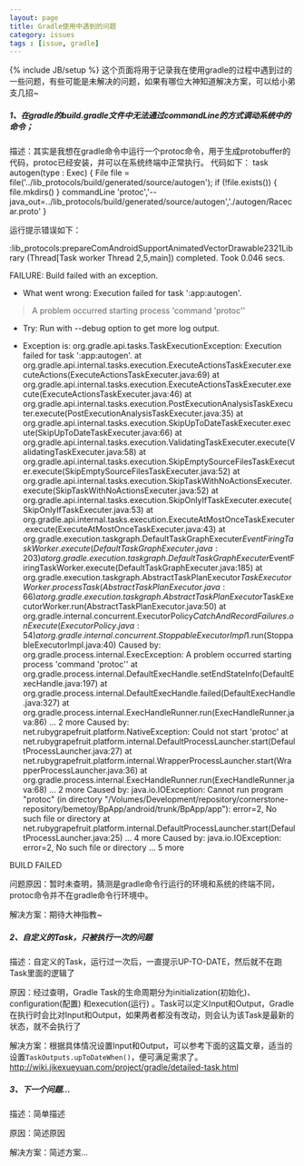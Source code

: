 ```yaml
---
layout: page
title: Gradle使用中遇到的问题
category: issues
tags : [issue, gradle]
---
```

{% include JB/setup %}
这个页面将用于记录我在使用gradle的过程中遇到过的一些问题，有些可能是未解决的问题，如果有哪位大神知道解决方案，可以给小弟支几招~

##### 1、在gradle的build.gradle文件中无法通过commandLine的方式调动系统中的命令；

描述：其实是我想在gradle命令中运行一个protoc命令，用于生成protobuffer的代码，protoc已经安装，并可以在系统终端中正常执行。
代码如下：
  task autogen(type : Exec) {
      File file = file('../lib_protocols/build/generated/source/autogen');
      if (!file.exists()) {
          file.mkdirs()
      }
      commandLine 'protoc','--java_out=../lib_protocols/build/generated/source/autogen','./autogen/Racecar.proto'
  }

运行提示错误如下：

  :lib_protocols:prepareComAndroidSupportAnimatedVectorDrawable2321Library (Thread[Task worker Thread 2,5,main]) completed. Took 0.046 secs.

  FAILURE: Build failed with an exception.

  * What went wrong:
  Execution failed for task ':app:autogen'.
  > A problem occurred starting process 'command 'protoc''

  * Try:
  Run with --debug option to get more log output.

  * Exception is:
  org.gradle.api.tasks.TaskExecutionException: Execution failed for task ':app:autogen'.
          at org.gradle.api.internal.tasks.execution.ExecuteActionsTaskExecuter.executeActions(ExecuteActionsTaskExecuter.java:69)
          at org.gradle.api.internal.tasks.execution.ExecuteActionsTaskExecuter.execute(ExecuteActionsTaskExecuter.java:46)
          at org.gradle.api.internal.tasks.execution.PostExecutionAnalysisTaskExecuter.execute(PostExecutionAnalysisTaskExecuter.java:35)
          at org.gradle.api.internal.tasks.execution.SkipUpToDateTaskExecuter.execute(SkipUpToDateTaskExecuter.java:66)
          at org.gradle.api.internal.tasks.execution.ValidatingTaskExecuter.execute(ValidatingTaskExecuter.java:58)
          at org.gradle.api.internal.tasks.execution.SkipEmptySourceFilesTaskExecuter.execute(SkipEmptySourceFilesTaskExecuter.java:52)
          at org.gradle.api.internal.tasks.execution.SkipTaskWithNoActionsExecuter.execute(SkipTaskWithNoActionsExecuter.java:52)
          at org.gradle.api.internal.tasks.execution.SkipOnlyIfTaskExecuter.execute(SkipOnlyIfTaskExecuter.java:53)
          at org.gradle.api.internal.tasks.execution.ExecuteAtMostOnceTaskExecuter.execute(ExecuteAtMostOnceTaskExecuter.java:43)
          at org.gradle.execution.taskgraph.DefaultTaskGraphExecuter$EventFiringTaskWorker.execute(DefaultTaskGraphExecuter.java:203)
          at org.gradle.execution.taskgraph.DefaultTaskGraphExecuter$EventFiringTaskWorker.execute(DefaultTaskGraphExecuter.java:185)
          at org.gradle.execution.taskgraph.AbstractTaskPlanExecutor$TaskExecutorWorker.processTask(AbstractTaskPlanExecutor.java:66)
          at org.gradle.execution.taskgraph.AbstractTaskPlanExecutor$TaskExecutorWorker.run(AbstractTaskPlanExecutor.java:50)
          at org.gradle.internal.concurrent.ExecutorPolicy$CatchAndRecordFailures.onExecute(ExecutorPolicy.java:54)
          at org.gradle.internal.concurrent.StoppableExecutorImpl$1.run(StoppableExecutorImpl.java:40)
  Caused by: org.gradle.process.internal.ExecException: A problem occurred starting process 'command 'protoc''
          at org.gradle.process.internal.DefaultExecHandle.setEndStateInfo(DefaultExecHandle.java:197)
          at org.gradle.process.internal.DefaultExecHandle.failed(DefaultExecHandle.java:327)
          at org.gradle.process.internal.ExecHandleRunner.run(ExecHandleRunner.java:86)
          ... 2 more
  Caused by: net.rubygrapefruit.platform.NativeException: Could not start 'protoc'
          at net.rubygrapefruit.platform.internal.DefaultProcessLauncher.start(DefaultProcessLauncher.java:27)
          at net.rubygrapefruit.platform.internal.WrapperProcessLauncher.start(WrapperProcessLauncher.java:36)
          at org.gradle.process.internal.ExecHandleRunner.run(ExecHandleRunner.java:68)
          ... 2 more
  Caused by: java.io.IOException: Cannot run program "protoc" (in directory "/Volumes/Development/repository/cornerstone-repository/bemetoy/BpApp/android/trunk/BpApp/app"): error=2, No such file or directory
          at net.rubygrapefruit.platform.internal.DefaultProcessLauncher.start(DefaultProcessLauncher.java:25)
          ... 4 more
  Caused by: java.io.IOException: error=2, No such file or directory
          ... 5 more


  BUILD FAILED


问题原因：暂时未查明，猜测是gradle命令行运行的环境和系统的终端不同，protoc命令并不在gradle命令行环境中。

解决方案：期待大神指教~

##### 2、自定义的Task，只被执行一次的问题

描述：自定义的Task，运行过一次后，一直提示UP-TO-DATE，然后就不在跑Task里面的逻辑了

原因：经过查明，Gradle Task的生命周期分为initialization(初始化)、configuration(配置) 和execution(运行) 。Task可以定义Input和Output，Gradle在执行时会比对Input和Output，如果两者都没有改动，则会认为该Task是最新的状态，就不会执行了

解决方案：根据具体情况设置Input和Output，可以参考下面的这篇文章，适当的设置`TaskOutputs.upToDateWhen()`，便可满足需求了。
http://wiki.jikexueyuan.com/project/gradle/detailed-task.html

##### 3、下一个问题...

描述：简单描述

原因：简述原因

解决方案：简述方案...
